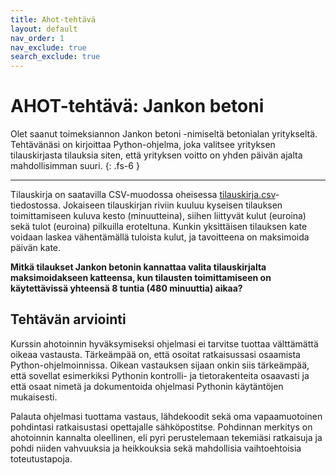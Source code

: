 ```yaml
---
title: Ahot-tehtävä
layout: default
nav_order: 1
nav_exclude: true
search_exclude: true
---
```


# AHOT-tehtävä: Jankon betoni

Olet saanut toimeksiannon Jankon betoni -nimiseltä betonialan yritykseltä. Tehtävänäsi on kirjoittaa Python-ohjelma, joka valitsee yrityksen tilauskirjasta tilauksia siten, että yrityksen voitto on yhden päivän ajalta mahdollisimman suuri.
{: .fs-6 }

---

Tilauskirja on saatavilla CSV-muodossa oheisessa [tilauskirja.csv](/tilauskirja.csv)-tiedostossa. Jokaiseen tilauskirjan riviin kuuluu kyseisen tilauksen toimittamiseen kuluva kesto (minuutteina), siihen liittyvät kulut (euroina) sekä tulot (euroina) pilkuilla eroteltuna. Kunkin yksittäisen tilauksen kate voidaan laskea vähentämällä tuloista kulut, ja tavoitteena on maksimoida päivän kate.

**Mitkä tilaukset Jankon betonin kannattaa valita tilauskirjalta maksimoidakseen katteensa, kun tilausten toimittamiseen on käytettävissä yhteensä 8 tuntia (480 minuuttia) aikaa?**


## Tehtävän arviointi

Kurssin ahotoinnin hyväksymiseksi ohjelmasi ei tarvitse tuottaa välttämättä oikeaa vastausta. Tärkeämpää on, että osoitat ratkaisussasi osaamista Python-ohjelmoinnissa. Oikean vastauksen sijaan onkin siis tärkeämpää, että sovellat esimerkiksi Pythonin kontrolli- ja tietorakenteita osaavasti ja että osaat nimetä ja dokumentoida ohjelmasi Pythonin käytäntöjen mukaisesti.

Palauta ohjelmasi tuottama vastaus, lähdekoodit sekä oma vapaamuotoinen pohdintasi ratkaisustasi opettajalle sähköpostitse. Pohdinnan merkitys on ahotoinnin kannalta oleellinen, eli pyri perustelemaan tekemiäsi ratkaisuja ja pohdi niiden vahvuuksia ja heikkouksia sekä mahdollisia vaihtoehtoisia toteutustapoja.

